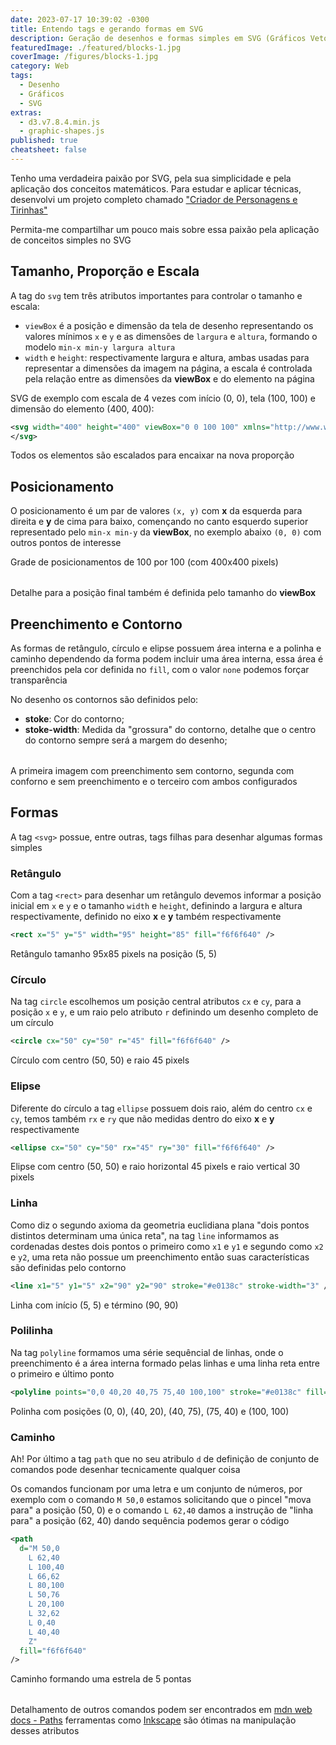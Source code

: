 ```yaml
---
date: 2023-07-17 10:39:02 -0300
title: Entendo tags e gerando formas em SVG
description: Geração de desenhos e formas simples em SVG (Gráficos Vetoriais)
featuredImage: ./featured/blocks-1.jpg
coverImage: /figures/blocks-1.jpg
category: Web
tags:
  - Desenho
  - Gráficos
  - SVG
extras:
  - d3.v7.8.4.min.js
  - graphic-shapes.js
published: true
cheatsheet: false
---
```


Tenho uma verdadeira paixão por SVG, pela sua simplicidade e pela aplicação dos conceitos matemáticos. Para estudar e aplicar técnicas, desenvolvi um projeto completo chamado ["Criador de Personagens e Tirinhas"](https://comics.johnywalves.com.br/)

Permita-me compartilhar um pouco mais sobre essa paixão pela aplicação de conceitos simples no SVG

## Tamanho, Proporção e Escala

A tag do `svg` tem três atributos importantes para controlar o tamanho e escala:

* `viewBox` é a posição e dimensão da tela de desenho representando os valores mínimos `x` e `y` e as dimensões de `largura` e `altura`, formando o modelo `min-x min-y largura altura`
* `width` e `height`: respectivamente largura e altura, ambas usadas para representar a dimensões da imagem na página, a escala é controlada pela relação entre as dimensões da **viewBox** e do elemento na página

SVG de exemplo com escala de 4 vezes com início (0, 0), tela (100, 100) e dimensão do elemento (400, 400):

```xml
<svg width="400" height="400" viewBox="0 0 100 100" xmlns="http://www.w3.org/2000/svg">
</svg>
```

Todos os elementos são escalados para encaixar na nova proporção

## Posicionamento

O posicionamento é um par de valores `(x, y)` com **x** da esquerda para direita e **y** de cima para baixo, començando no canto esquerdo superior representado pelo `min-x min-y` da **viewBox**, no exemplo abaixo `(0, 0)` com outros pontos de interesse

<p class="center bold">Grade de posicionamentos de 100 por 100 (com 400x400 pixels)</p>

<div id="d3_grid" class="d3_graph" style="margin:0 auto 2rem;">
  <div id="loading_graphic"></div>
</div>

Detalhe para a posição final também é definida pelo tamanho do **viewBox**

## Preenchimento e Contorno

As formas de retângulo, círculo e elipse possuem área interna e a polinha e caminho dependendo da forma podem incluir uma área interna, essa área é preenchidos pela cor definida no `fill`, com o valor `none` podemos forçar transparência

No desenho os contornos são definidos pelo:

* **stoke**: Cor do contorno;  
* **stoke-width**: Medida da "grossura" do contorno, detalhe que o centro do contorno sempre será a margem do desenho;  

<div id="d3_fill_stroke" class="d3_graph" style="margin:0 auto 2rem;">
  <div id="loading_graphic"></div>
</div>

A primeira imagem com preenchimento sem contorno, segunda com conforno e sem preenchimento e o terceiro com ambos configurados

## Formas

A tag `<svg>` possue, entre outras, tags filhas para desenhar algumas formas simples

### Retângulo

Com a tag `<rect>` para desenhar um retângulo devemos informar a posição inicial em `x` e `y` e o tamanho `width` e `height`, definindo a largura e altura respectivamente, definido no eixo **x** e **y** também respectivamente

```xml
<rect x="5" y="5" width="95" height="85" fill="f6f6f640" />
```

<p class="center bold">Retângulo tamanho 95x85 pixels na posição (5, 5)</p>

<div id="d3_rect" class="d3_graph" style="margin:0 auto;">
  <div id="loading_graphic"></div>
</div>

### Círculo

Na tag `circle` escolhemos um posição central atributos `cx` e `cy`, para a posição `x` e `y`, e um raio pelo atributo `r` definindo um desenho completo de um círculo

```xml
<circle cx="50" cy="50" r="45" fill="f6f6f640" />
```

<p class="center bold">Círculo com centro (50, 50) e raio 45 pixels</p>

<div id="d3_circle" class="d3_graph" style="margin:0 auto;">
  <div id="loading_graphic"></div>
</div>

### Elipse

Diferente do círculo a tag `ellipse` possuem dois raio, além do centro `cx` e `cy`, temos também `rx` e `ry` que não medidas dentro do eixo **x** e **y** respectivamente

```xml
<ellipse cx="50" cy="50" rx="45" ry="30" fill="f6f6f640" />
```

<p class="center bold">Elipse com centro (50, 50) e raio horizontal 45 pixels e raio vertical 30 pixels</p>

<div id="d3_ellipse" class="d3_graph" style="margin:0 auto;">
  <div id="loading_graphic"></div>
</div>

### Linha

Como diz o segundo axioma da geometria euclidiana plana "dois pontos distintos determinam uma única reta", na tag `line` informamos as cordenadas destes dois pontos o primeiro como `x1` e `y1` e segundo como `x2` e `y2`, uma reta não possue um preenchimento então suas características são definidas pelo contorno

```xml
<line x1="5" y1="5" x2="90" y2="90" stroke="#e0138c" stroke-width="3" />
```

<p class="center bold">Linha com início (5, 5) e término (90, 90)</p>

<div id="d3_line" class="d3_graph" style="margin:0 auto;">
  <div id="loading_graphic"></div>
</div>

### Polilinha

Na tag `polyline` formamos uma série sequêncial de linhas, onde o preenchimento é a área interna formado pelas linhas e uma linha reta entre o primeiro e último ponto

```xml
<polyline points="0,0 40,20 40,75 75,40 100,100" stroke="#e0138c" fill="f6f6f640"  stroke-width="3" />
```

<p class="center bold">Polinha com posições (0, 0), (40, 20), (40, 75), (75, 40) e (100, 100)</p>

<div id="d3_polyline" class="d3_graph" style="margin:0 auto;">
  <div id="loading_graphic"></div>
</div>

### Caminho

Ah! Por último a tag `path` que no seu atribulo `d` de definição de conjunto de comandos pode desenhar tecnicamente qualquer coisa

Os comandos funcionam por uma letra e um conjunto de números, por exemplo com o comando `M 50,0` estamos solicitando que o pincel "mova para" a posição (50, 0) e o comando `L 62,40` damos a instrução de "linha para" a posição (62, 40) dando sequência podemos gerar o código

```xml
<path 
  d="M 50,0 
    L 62,40
    L 100,40
    L 66,62
    L 80,100
    L 50,76
    L 20,100
    L 32,62
    L 0,40
    L 40,40
    Z" 
  fill="f6f6f640" 
/>
```

<p class="center bold">Caminho formando uma estrela de 5 pontas</p>

<div id="d3_path" class="d3_graph" style="margin:0 auto 2rem;">
  <div id="loading_graphic"></div>
</div>

Detalhamento de outros comandos podem ser encontrados em [mdn web docs - Paths](https://developer.mozilla.org/en-US/docs/Web/SVG/Tutorial/Paths) ferramentas como [Inkscape](https://inkscape.org/pt-br) são ótimas na manipulação desses atributos

